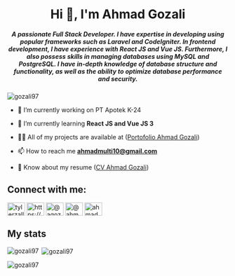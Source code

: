 <h1 align="center">Hi 👋, I'm Ahmad Gozali</h1>
<h5 align="center">A passionate Full Stack Developer. I have expertise in developing using popular frameworks such as Laravel and CodeIgniter. In frontend development, I have experience with React JS and Vue JS. Furthermore, I also possess skills in managing databases using MySQL and PostgreSQL. I have in-depth knowledge of database structure and functionality, as well as the ability to optimize database performance and security.</h3>

<p align="left"> <img src="https://komarev.com/ghpvc/?username=gozali97&label=Profile%20views&color=0e75b6&style=flat" alt="gozali97" /> </p>

- 🔭 I’m currently working on PT Apotek K-24

- 🌱 I’m currently learning **React JS and Vue JS 3**

- 👨‍💻 All of my projects are available at ([Portofolio Ahmad Gozali](https://portfolio-ahmad-gozali.vercel.app/))

- 📫 How to reach me **ahmadmulti10@gmail.com**

- 📄 Know about my resume ([CV Ahmad Gozali](https://drive.google.com/file/d/1OtDN2sBdc91Uzf7Ho8KdsF-3K623RHXH/view?usp=sharing))

## Connect with me:

<p align="left">
<a href="https://twitter.com/tylerzall" target="blank"><img align="center" src="https://raw.githubusercontent.com/rahuldkjain/github-profile-readme-generator/master/src/images/icons/Social/twitter.svg" alt="tylerzall" height="30" width="40" /></a>
<a href="https://linkedin.com/in/https://www.linkedin.com/in/ahmad-gozali" target="blank"><img align="center" src="https://raw.githubusercontent.com/rahuldkjain/github-profile-readme-generator/master/src/images/icons/Social/linked-in-alt.svg" alt="https://www.linkedin.com/in/ahmad-gozali" height="30" width="40" /></a>
<a href="https://instagram.com/@agozalii" target="blank"><img align="center" src="https://raw.githubusercontent.com/rahuldkjain/github-profile-readme-generator/master/src/images/icons/Social/instagram.svg" alt="@agozalii" height="30" width="40" /></a>
<a href="https://medium.com/@ahmadgozali" target="blank"><img align="center" src="https://raw.githubusercontent.com/rahuldkjain/github-profile-readme-generator/master/src/images/icons/Social/medium.svg" alt="@ahmadgozali" height="30" width="40" /></a>
<a href="https://www.hackerrank.com/ahmadmulti10" target="blank"><img align="center" src="https://raw.githubusercontent.com/rahuldkjain/github-profile-readme-generator/master/src/images/icons/Social/hackerrank.svg" alt="ahmadmulti10" height="30" width="40" /></a>
</p>



## My stats
<p><img align="left" src="https://github-readme-stats.vercel.app/api/top-langs?username=gozali97&show_icons=true&locale=en&layout=compact" alt="gozali97" /></p>

<p>&nbsp;<img align="center" src="https://github-readme-stats.vercel.app/api?username=gozali97&show_icons=true&locale=en" alt="gozali97" /></p>

<p><img align="center" src="https://github-readme-streak-stats.herokuapp.com/?user=gozali97&" alt="gozali97" /></p>
